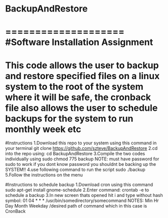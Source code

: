 # BackupAndRestore
====================
#Software Installation Assignment 
====================
This code allows the user to backup and restore specified
files on a linux system to the root of the system
where it will be safe, the cronback file also allows the user to 
schedule backups for the system to run monthly week etc
===================
#Instructions
1.Download this repo to your system using this command in your terminal
  git clone https://github.com/szteve/BackupAndRestore
2.cd into the repo using: cd BackupAndRestore
3.Compile the two codes individually using 
  sudo chmod 775 backup NOTE: must have password for sudo to work
			      if you dont know password you shouldnt
			      be backing up the SYSTEM!!
4.use following command to run the script
  sudo ./backup
5.Follow the instructions on the menu

#Instructions to schedule backup
1.Download cron using this command
  sudo apt-get install gnome-schedule
2.Enter command: crontab -e to schedule a backup
3.In new screen thats opened hit i and type without
  hash symbol: 01 04 * * * /usr/bin/somedirectory/somecommand
  NOTES:      Min Hr Day Month Weekday /desired path of command
	      which in this case is CronBack 
